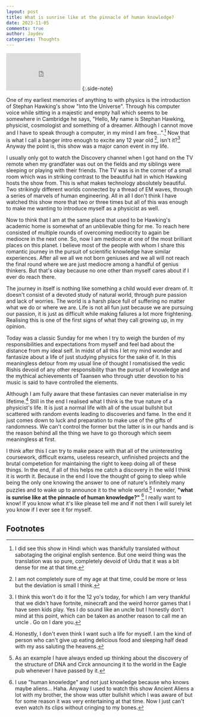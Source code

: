 ```yaml
---
layout: post
title: What is sunrise like at the pinnacle of human knowledge?
date: 2023-11-05
comments: true
author: Jaydev
categories: Thoughts
---
```


<iframe width="200" height="100" src="https://www.youtube.com/embed/IP34E-ozwEM" title="Into The Universe With Stephen Hawking   The Story of Everything" frameborder="0" allow="accelerometer; autoplay; clipboard-write; encrypted-media; gyroscope; picture-in-picture; web-share" allowfullscreen></iframe>
{:.side-note}

One of my earliest memories of anything to with physics is the introduction of Stephan Hawking's show "Into the Universe".
Through his computer voice while sitting in a majestic and empty hall which seems to be somewhere in Cambridge he says,
"Hello, My name is Stephan Hawking, physicist, cosmologist and something of a dreamer. Although I cannot move and I have to speak 
through a computer, in my mind I am free...".[^1] Now that is what I call a banger intro enough to excite any 12 year old [^2], 
isn't it?[^3] Anyway the point is, this show was a major canon event in my life.

I usually only got to watch the Discovery channel when I got hand on the TV remote when my grandfater was out on the fields and 
my siblings were sleeping or playing with their friends. The TV was is in the corner of a small room which was in striking
contrast to the beautiful hall in which Hawking hosts the show from. This is what makes technology absolutely beautiful. Two
strikingly different worlds connected by a thread of EM waves, through a series of marvels of human engineering. All in 
all I don't think I have watched this show more that two or three times but all of this was enough to make me wanting to 
introduce myself as a physicist as well.

Now to think that I am at the same place that used to be Hawking's academic home is somewhat of an unblievable thing for 
me. To reach here consisted of multiple rounds of overcoming mediocrity to again be mediocre in the next one. 
So, now I am mediocre at one of the most brilliant places on this planet. I believe most of the people with whom I share this 
romantic journey in the pursuit of scientific knowledge have similar experiences. After all we all we not born geniuses and we all 
will not reach the final round where we are just mediocre among a handful of genius thinkers. But that's okay because no 
one other than myself cares about if I ever do reach there.

The journey in itself is nothing like something a child would ever dream of. It doesn't consist of a devoted study of natural world, 
through pure passion and lack of worries. The world is a harsh place full of suffering no matter what we do or where we are.
Life is not all fun just because we are pursuing our passion, it is just as difficult while making faliures a lot more frightening.
Realising this is one of the first signs of what they call growing up, in my opinion.

Today was a classic Sunday for me when I try to weigh the burden of my responsibilities and expectations from myself and 
feel bad about the distance from my ideal self. In midst of all this I let my mind wonder and fantasize about a life of just 
studying physics for the sake of it. In this meaningless detour from my usual line of thought I romatisised the 
vedic Rishis devoid of any other responsibility than the pursuit of knowledge and the mythical achievements of Taansen 
who through utter devotion to his music is said to have controlled the elements. 

Although I am fully aware that these fantasies can never materialise in my lifetime.[^4] Still in the end I realised what 
I think is the true nature of a physicist's life. It is just a normal life with all of the usual bullshit but scattered 
with random events leading to discoveries and fame. In the end it just comes down to luck and preparation to make use of 
the gifts of randomness. We can't control the former but the latter is in our hands and is the reason behind all the thing we 
have to go thorough which seem meaningless at first.

I think after this I can try to make peace with that all of the uninteresting coursework, difficult exams, useless research, 
unfinished projects and the brutal competetion for maintaining the right to keep doing all of these things. In the end, if 
all of this helps me catch a discovery in the wild I think it is worth it. Because in the end I love the thought of going to sleep 
while being the only one knowing the answer to one of nature's infinitely many puzzles and to wake up 
to announce it to the whole world.[^5] I wonder, **"what is sunrise like at the pinnacle of human knowledge?"** [^6] I 
really want to know! If you know what it's like please tell me and if not then I will surely let you know if I ever see 
it for myself.

## Footnotes

[^1]: I did see this show in Hindi which was thankfully translated without sabotaging the original english sentence. But one weird thing was the translation was so pure, completely devoid of Urdu that it was a bit dense for me at that time.

[^2]: I am not completely sure of my age at that time, could be more or less but the deviation is small I think.

[^3]: I think this won't do it for the 12 yo's today, for which I am very thankful that we didn't have fortnite, minecraft and the weird horror games that I have seen kids play. Yes I do sound like an uncle but I honestly don't mind at this point, which can be taken as another reason to call me an uncle [^7]. Go on I dare you. 

[^4]: Honestly, I don't even think I want such a life for myself. I am the kind of person who can't give up eating delicious food and sleeping half dead with my ass saluting the heavens.

[^5]: As an example I have always ended up thinking about the discovery of the structure of DNA and Circk announcing it to the world in the Eagle pub whenever I have passed by it.

[^6]: I use "human knowledge" and not just knowledge because who knows maybe aliens... Haha. Anyway I used to watch this show Ancient Aliens a lot with my brother, the show was utter bullshit which I was aware of but for some reason it was very entertaining at that time. Now I just can't even watch its clips without cringing to my bones.

[^7]: _For someone reading while unaware of the Indian salutation system_: I mean uncle as in the term used to refer to someone in your previous generation who may not actually be your uncle.